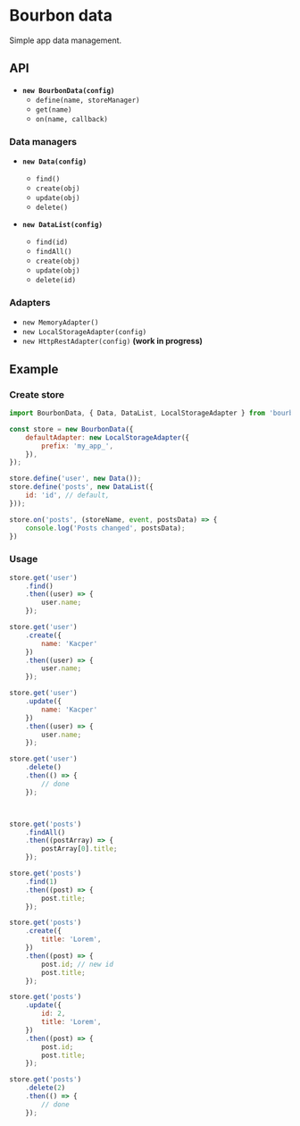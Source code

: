 # Bourbon data

Simple app data management.

## API

- **`new BourbonData(config)`**
  - `define(name, storeManager)`
  - `get(name)`
  - `on(name, callback)`

### Data managers

- **`new Data(config)`**
  - `find()`
  - `create(obj)`
  - `update(obj)`
  - `delete()`


- **`new DataList(config)`**
  - `find(id)`
  - `findAll()`
  - `create(obj)`
  - `update(obj)`
  - `delete(id)`

### Adapters

- `new MemoryAdapter()`
- `new LocalStorageAdapter(config)`
- `new HttpRestAdapter(config)` **(work in progress)**


## Example

### Create store
```js
import BourbonData, { Data, DataList, LocalStorageAdapter } from 'bourbon-data';

const store = new BourbonData({
    defaultAdapter: new LocalStorageAdapter({
        prefix: 'my_app_',
    }),
});

store.define('user', new Data());
store.define('posts', new DataList({
    id: 'id', // default,
}));

store.on('posts', (storeName, event, postsData) => {
    console.log('Posts changed', postsData);
})
```

### Usage       

```js
store.get('user')
    .find()
    .then((user) => {
        user.name;
    });

store.get('user')
    .create({
        name: 'Kacper'
    })
    .then((user) => {
        user.name;
    });

store.get('user')
    .update({
        name: 'Kacper'
    })
    .then((user) => {
        user.name;
    });

store.get('user')
    .delete()
    .then(() => {
        // done
    });



store.get('posts')
    .findAll()
    .then((postArray) => {
        postArray[0].title;
    });

store.get('posts')
    .find(1)
    .then((post) => {
        post.title;
    });

store.get('posts')
    .create({
        title: 'Lorem',
    })
    .then((post) => {
        post.id; // new id
        post.title;
    });

store.get('posts')
    .update({
        id: 2,
        title: 'Lorem',
    })
    .then((post) => {
        post.id;
        post.title;
    });

store.get('posts')
    .delete(2)
    .then(() => {
        // done
    });
```
